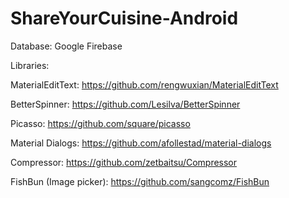 # ShareYourCuisine-Android

Database: Google Firebase

Libraries:

MaterialEditText: https://github.com/rengwuxian/MaterialEditText

BetterSpinner: https://github.com/Lesilva/BetterSpinner

Picasso: https://github.com/square/picasso

Material Dialogs: https://github.com/afollestad/material-dialogs

Compressor: https://github.com/zetbaitsu/Compressor

FishBun (Image picker): https://github.com/sangcomz/FishBun
